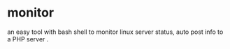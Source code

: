 # monitor
an easy tool with bash shell to monitor linux server status, auto post info to a PHP server .
